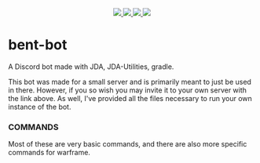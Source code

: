 <div align="center">
  <a href="https://discordapp.com/api/oauth2/authorize?client_id=610130002628837386&permissions=18496&scope=bot">
   <img src="https://img.shields.io/badge/discord-invite-738adb?logo=Discord">
  </a>


  <a href="https://github.com/Stronous/bent-bot/releases/latest">
   <img src="https://img.shields.io/github/v/release/stronous/bent-bot">
  </a>
 

  <a href="https://github.com/Stronous/bent-bot/LICENSE">
   <img src="https://img.shields.io/github/license/stronous/bent-bot?logo=Apache">
  </a>


 <a href="https://www.oracle.com/technetwork/java/index.html">
    <img src="https://img.shields.io/badge/made%20with-java-ED8B00?logo=Java">
  </a> 
</div>

# bent-bot
 A Discord bot made with JDA, JDA-Utilities, gradle.
 
 This bot was made for a small server and is primarily meant to just be used in there. However, if you so wish you may invite it to your own server with the link above. As well, I've provided all the files necessary to run your own instance of the bot.
 
 ### COMMANDS
 
 Most of these are very basic commands, and there are also more specific commands for warframe.
